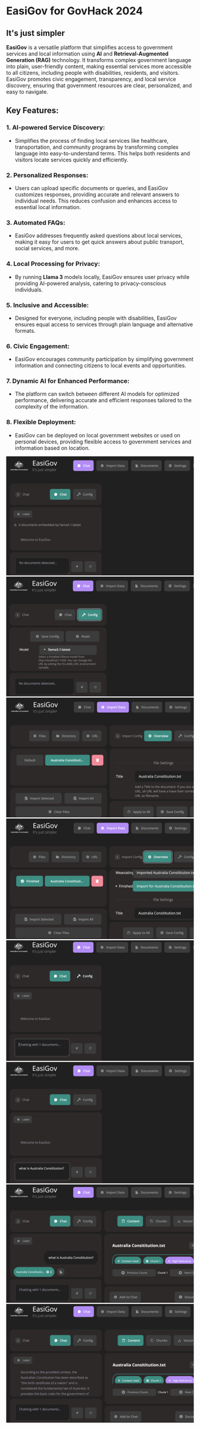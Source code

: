 # EasiGov for GovHack 2024

## It's just simpler



**EasiGov** is a versatile platform that simplifies access to government services and local information using **AI** and **Retrieval-Augmented Generation (RAG)** technology. It transforms complex government language into plain, user-friendly content, making essential services more accessible to all citizens, including people with disabilities, residents, and visitors. EasiGov promotes civic engagement, transparency, and local service discovery, ensuring that government resources are clear, personalized, and easy to navigate.

## Key Features:

### 1. AI-powered Service Discovery:
- Simplifies the process of finding local services like healthcare, transportation, and community programs by transforming complex language into easy-to-understand terms. This helps both residents and visitors locate services quickly and efficiently.

### 2. Personalized Responses:
- Users can upload specific documents or queries, and EasiGov customizes responses, providing accurate and relevant answers to individual needs. This reduces confusion and enhances access to essential local information.

### 3. Automated FAQs:
- EasiGov addresses frequently asked questions about local services, making it easy for users to get quick answers about public transport, social services, and more.

### 4. Local Processing for Privacy:
- By running **Llama 3** models locally, EasiGov ensures user privacy while providing AI-powered analysis, catering to privacy-conscious individuals.

### 5. Inclusive and Accessible:
- Designed for everyone, including people with disabilities, EasiGov ensures equal access to services through plain language and alternative formats.

### 6. Civic Engagement:
- EasiGov encourages community participation by simplifying government information and connecting citizens to local events and opportunities.

### 7. Dynamic AI for Enhanced Performance:
- The platform can switch between different AI models for optimized performance, delivering accurate and efficient responses tailored to the complexity of the information.

### 8. Flexible Deployment:
- EasiGov can be deployed on local government websites or used on personal devices, providing flexible access to government services and information based on location.




![Alt text](img/01.png)
![Alt text](img/02.png)
![Alt text](img/03.png)
![Alt text](img/04.png)
![Alt text](img/05.png)
![Alt text](img/06.png)
![Alt text](img/07.png)
![Alt text](img/08.png)
